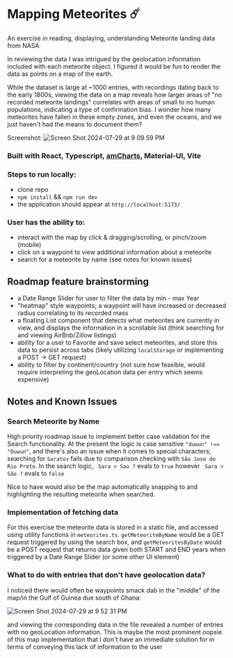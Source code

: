 # Mapping Meteorites ☄️

An exercise in reading, displaying, understanding Meteorite landing data from NASA

In reviewing the data I was intrigued by the geolocation information included with each meteorite object. I figured it would be fun to render the data as points on a map of the earth.

While the dataset is large at ~1000 entries, with recordings dating back to the early 1800s, viewing the data on a map reveals how larger areas of "no recorded meteorite landings" correlates with areas of small to no human populations, indicating a type of confirmation bias. I wonder how many meteorites have fallen in these empty zones, and even the oceans, and we just haven't had the means to document them?

Screenshot:
![Screen Shot 2024-07-29 at 9 09 59 PM](https://github.com/user-attachments/assets/4d1347f0-ac8a-45b6-850b-a57e522c11f1)

### Built with React, Typescript, [amCharts](https://www.amcharts.com/javascript-maps/), Material-UI, Vite

### Steps to run locally:

- clone repo
- `npm install` && `npm run dev`
- the application should appear at `http://localhost:5173/`

### User has the ability to:

- interact with the map by click & dragging/scrolling, or pinch/zoom (mobile)
- click on a waypoint to view additional information about a meteorite
- search for a meteorite by name (see notes for known issues)

## Roadmap feature brainstorming

- a Date Range Slider for user to filter the data by min - max Year
- "heatmap" style waypoints; a waypoint will have increased or decreased radius correlating to its recorded mass
- a floating List component that detects what meteorites are currently in view, and displays the information in a scrollable list (think searching for and viewing AirBnb/Zillow listings)
- ability for a user to Favorite and save select meteorites, and store this data to persist across tabs (likely utilizing `localStorage` or implementing a POST -> GET request)
- ability to filter by continent/country (not sure how feasible, would require interpreting the geoLocation data per entry which seems expensive)

## Notes and Known Issues

### Search Meteorite by Name

High priority roadmap issue to implement better case validation for the Search functionality. At the present the logic is case sensitive `"duwun" !== "Duwun"`, and there's also an issue when it comes to special characters; searching for `Saratov` fails due to comparison checking with `São Jose do Rio Preto`. In the search logic, ` Sara > Sao ?` evals to `true` however ` Sara > São ?` evals to `false`

Nice to have would also be the map automatically snapping to and highlighting the resulting meteorite when searched.

### Implementation of fetching data

For this exercise the meteorite data is stored in a static file, and accessed using utility functions in `meteorites.ts`. `getMeteoriteByName` would be a GET request triggered by using the search box, and `getMeteoritesByDate` would be a POST request that returns data given both START and END years when triggered by a Date Range Slider (or some other UI element)

### What to do with entries that don't have geolocation data?

I noticed there would often be waypoints smack dab in the "middle" of the map/in the Gulf of Guinea due south of Ghana:

![Screen Shot 2024-07-29 at 9 52 31 PM](https://github.com/user-attachments/assets/c8c8da1d-4a1d-40e4-8c80-7ebd906d9033)

and viewing the corresponding data in the file revealed a number of entries with no geoLocation information. This is maybe the most prominent oopsie of this map implementation that I don't have an immediate solution for in terms of conveying this lack of information to the user
